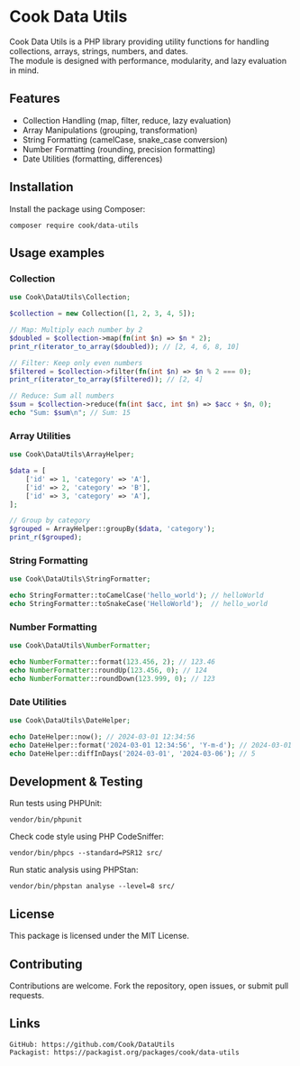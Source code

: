 # Cook Data Utils

Cook Data Utils is a PHP library providing utility functions for handling collections, arrays, strings, numbers, and dates.  
The module is designed with performance, modularity, and lazy evaluation in mind.

## Features

- Collection Handling (map, filter, reduce, lazy evaluation)
- Array Manipulations (grouping, transformation)
- String Formatting (camelCase, snake_case conversion)
- Number Formatting (rounding, precision formatting)
- Date Utilities (formatting, differences)

## Installation

Install the package using Composer:

```shell
composer require cook/data-utils
```

## Usage examples

### Collection

```php
use Cook\DataUtils\Collection;

$collection = new Collection([1, 2, 3, 4, 5]);

// Map: Multiply each number by 2
$doubled = $collection->map(fn(int $n) => $n * 2);
print_r(iterator_to_array($doubled)); // [2, 4, 6, 8, 10]

// Filter: Keep only even numbers
$filtered = $collection->filter(fn(int $n) => $n % 2 === 0);
print_r(iterator_to_array($filtered)); // [2, 4]

// Reduce: Sum all numbers
$sum = $collection->reduce(fn(int $acc, int $n) => $acc + $n, 0);
echo "Sum: $sum\n"; // Sum: 15
```

### Array Utilities

```php
use Cook\DataUtils\ArrayHelper;

$data = [
    ['id' => 1, 'category' => 'A'],
    ['id' => 2, 'category' => 'B'],
    ['id' => 3, 'category' => 'A'],
];

// Group by category
$grouped = ArrayHelper::groupBy($data, 'category');
print_r($grouped);
```

### String Formatting

```php
use Cook\DataUtils\StringFormatter;

echo StringFormatter::toCamelCase('hello_world'); // helloWorld
echo StringFormatter::toSnakeCase('HelloWorld');  // hello_world
```

### Number Formatting

```php
use Cook\DataUtils\NumberFormatter;

echo NumberFormatter::format(123.456, 2); // 123.46
echo NumberFormatter::roundUp(123.456, 0); // 124
echo NumberFormatter::roundDown(123.999, 0); // 123
```

### Date Utilities

```php
use Cook\DataUtils\DateHelper;

echo DateHelper::now(); // 2024-03-01 12:34:56
echo DateHelper::format('2024-03-01 12:34:56', 'Y-m-d'); // 2024-03-01
echo DateHelper::diffInDays('2024-03-01', '2024-03-06'); // 5
```

## Development & Testing

Run tests using PHPUnit:

```shell
vendor/bin/phpunit
```

Check code style using PHP CodeSniffer:

```shell
vendor/bin/phpcs --standard=PSR12 src/
```

Run static analysis using PHPStan:

```shell
vendor/bin/phpstan analyse --level=8 src/
```

## License

This package is licensed under the MIT License.

## Contributing

Contributions are welcome. Fork the repository, open issues, or submit pull requests.

## Links

    GitHub: https://github.com/Cook/DataUtils
    Packagist: https://packagist.org/packages/cook/data-utils
